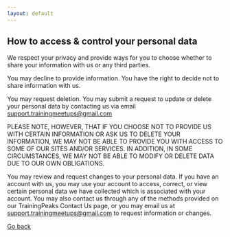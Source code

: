 ```yaml
---
layout: default
---
```


## How to access & control your personal data

We respect your privacy and provide ways for you to choose whether to share your information with us or any third parties.

You may decline to provide information. You have the right to decide not to share information with us.

You may request deletion. You may submit a request to update or delete your personal data by contacting us via email support.trainingmeetups@gmail.com

PLEASE NOTE, HOWEVER, THAT IF YOU CHOOSE NOT TO PROVIDE US WITH CERTAIN INFORMATION OR ASK US TO DELETE YOUR INFORMATION, WE MAY NOT BE ABLE TO PROVIDE YOU WITH ACCESS TO SOME OF OUR SITES AND/OR SERVICES. IN ADDITION, IN SOME CIRCUMSTANCES, WE MAY NOT BE ABLE TO MODIFY OR DELETE DATA DUE TO OUR OWN OBLIGATIONS.

You may review and request changes to your personal data. If you have an account with us, you may use your account to access, correct, or view certain personal data we have collected which is associated with your account. You may also contact us through any of the methods provided on our TrainingPeaks Contact Us page, or you may email us at support.trainingmeetups@gmail.com to request information or changes.

[Go back](./)
